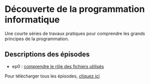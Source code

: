 # Découverte de la programmation informatique
Une courte séries de travaux pratiques pour comprendre les grands principes de la programmation.

## Descriptions des épisodes
- ep0 : [comprendre le rôle des fichiers utilisés](ep0)

Pour télécharger tous les épisodes, [cliquez ici](https://github.com/info7tik/decouverte-programmation/zipball/master)
